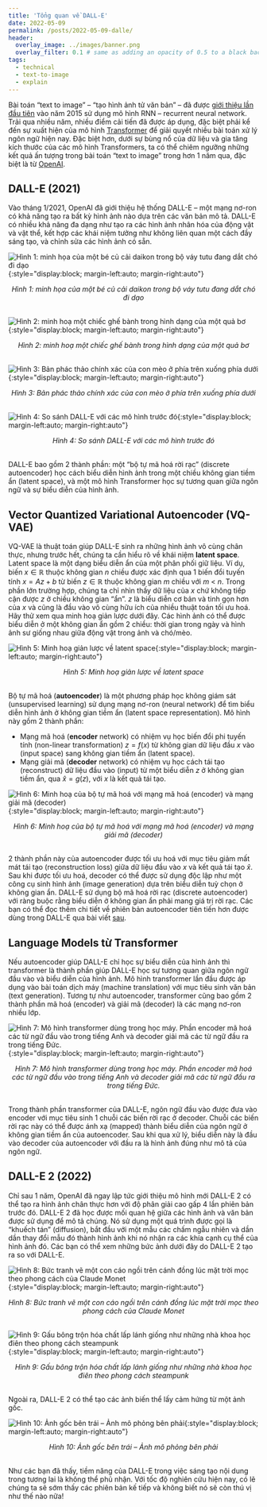 ```yaml
---
title: 'Tổng quan về DALL-E'
date: 2022-05-09
permalink: /posts/2022-05-09-dalle/
header:
  overlay_image: ../images/banner.png
  overlay_filter: 0.1 # same as adding an opacity of 0.5 to a black background
tags:
  - technical
  - text-to-image
  - explain
---
```


Bài toán “text to image” – “tạo hình ảnh tử văn bản” – đã được [giới thiệu lần đầu tiên](https://arxiv.org/abs/1511.02793) vào năm 2015 sử dụng mô hình RNN – recurrent neural network. 
Trải qua nhiều năm, nhiều điểm cải tiến đã được áp dụng, đặc biệt phải kể đến sự xuất hiện của mô hình [Transformer](https://arxiv.org/abs/1706.03762) để giải quyết nhiều bài toán xử lý ngôn ngữ hiện nay. 
Đặc biệt hơn, dưới sự bùng nổ của dữ liệu và gia tăng kích thước của các mô hình Transformers, ta có thể chiêm ngưỡng những kết quả ấn tượng trong bài toán “text to image” trong hơn 1 năm qua, đặc biệt là từ [OpenAI](https://openai.com/).

## DALL-E (2021)
Vào tháng 1/2021, OpenAI đã giới thiệu hệ thống DALL-E – một mạng nơ-ron có khả năng tạo ra bất kỳ hình ảnh nào dựa trên các văn bản mô tả. DALL-E có nhiều khả năng đa dạng như tạo ra các hình ảnh nhân hóa của động vật và vật thể, kết hợp các khái niệm tưởng như không liên quan một cách đầy sáng tạo, và chỉnh sửa các hình ảnh có sẵn.

![Hình 1: minh họa của một bé củ cải daikon trong bộ váy tutu đang dắt chó đi dạo](/images/2022-05-09-dalle/figure1.png){:style="display:block; margin-left:auto; margin-right:auto"}
<div style="text-align: center;">
<em>Hình 1: minh họa của một bé củ cải daikon trong bộ váy tutu đang dắt chó đi dạo</em>
</div>
<br>

![Hình 2: minh hoạ một chiếc ghế bành trong hình dạng của một quả bơ](/images/2022-05-09-dalle/figure2.png){:style="display:block; margin-left:auto; margin-right:auto"}
<div style="text-align: center;">
<em>Hình 2: minh hoạ một chiếc ghế bành trong hình dạng của một quả bơ</em>
</div>
<br>

![Hình 3: Bản phác thảo chính xác của con mèo ở phía trên xuống phía dưới](/images/2022-05-09-dalle/figure3.png){:style="display:block; margin-left:auto; margin-right:auto"}
<div style="text-align: center;">
<em>Hình 3: Bản phác thảo chính xác của con mèo ở phía trên xuống phía dưới</em>
</div>
<br>

![Hình 4: So sánh DALL-E với các mô hình trước đó](/images/2022-05-09-dalle/figure4.png){:style="display:block; margin-left:auto; margin-right:auto"}
<div style="text-align: center;">
<em>Hình 4: So sánh DALL-E với các mô hình trước đó</em>
</div>
<br>

DALL-E bao gồm 2 thành phần: một “bộ tự mã hoá rời rạc” (discrete autoencoder) học cách biểu diễn hình ảnh trong một chiều không gian tiềm ẩn (latent space), và một mô hình Transformer học sự tương quan giữa ngôn ngữ và sự biểu diễn của hình ảnh.

## Vector Quantized Variational Autoencoder (VQ-VAE)

VQ-VAE là thuật toán giúp DALL-E sinh ra những hình ảnh vô cùng chân thực, nhưng trước hết, chúng ta cần hiểu rõ về khái niệm **latent space**. 
Latent space là một dạng biểu diễn ẩn của một phân phối giữ liệu. 
Ví dụ, biến $x\in \mathbb{R}$ thuộc không gian $n$ chiều được xác định qua 1 biến đổi tuyến tính $x=Az+b$ từ biến $z\in\mathbb R$ thuộc không gian $m$ chiều với $m$ < $n$. 
Trong phần lớn trường hợp, chúng ta chỉ nhìn thấy dữ liệu của $x$ chứ không tiếp cận được $z$ ở chiều không gian “ẩn”. 
$z$ là biểu diễn cơ bản và tinh gọn hơn của $x$ và cũng là đầu vào vô cùng hữu ích của nhiều thuật toán tối ưu hoá. 
Hãy thử xem qua minh hoạ giản lược dưới đây. 
Các hình ảnh có thể được biểu diễn ở một không gian ẩn gồm 2 chiều: thời gian trong ngày và hình ảnh sư giống nhau giữa động vật trong ảnh và chó/mèo.

![Hình 5: Minh hoạ giản lược về latent space](/images/2022-05-09-dalle/figure5.png){:style="display:block; margin-left:auto; margin-right:auto"}
<div style="text-align: center;">
<em>Hình 5: Minh hoạ giản lược về latent space</em>
</div>
<br>

Bộ tự mã hoá (**autoencoder**) là một phương pháp học không giám sát (unsupervised learning) sử dụng mạng nơ-ron (neural network) để tìm biểu diễn hình ảnh ở không gian tiềm ẩn (latent space representation). Mô hình này gồm 2 thành phần:

- Mạng mã hoá (**encoder** network) có nhiệm vụ học biến đổi phi tuyến tính (non-linear transformation) $z=f(x)$ từ không gian dữ liệu đầu $x$ vào (input space) sang không gian tiềm ẩn (latent space).
- Mạng giải mã (**decoder** network) có nhiệm vụ học cách tái tạo (reconstruct) dữ liệu đầu vào (input) từ một biểu diễn $z$ ở không gian tiềm ẩn, qua $\hat x = g(z)$, với $x$ là kết quả tái tạo.

![Hình 6: Minh hoạ của bộ tự mã hoá với mạng mã hoá (encoder) và mạng giải mã (decoder)](/images/2022-05-09-dalle/figure6.png){:style="display:block; margin-left:auto; margin-right:auto"}
<div style="text-align: center;">
<em>Hình 6: Minh hoạ của bộ tự mã hoá với mạng mã hoá (encoder) và mạng giải mã (decoder)</em>
</div>
<br>

2 thành phần này của autoencoder được tối ưu hoá với mục tiêu giảm mất mát tái tạo (reconstruction loss) giữa dữ liệu đầu vào $x$ và kết quả tái tạo $\hat x$. 
Sau khi được tối ưu hoá, decoder có thể được sử dụng độc lập như một công cụ sinh hình ảnh (image generation) dựa trên biểu diễn tuỳ chọn ở không gian ẩn. DALL-E sử dụng bộ mã hoá rời rạc (discrete autoencoder) với ràng buộc rằng biểu diễn ở không gian ẩn phải mang giá trị rời rạc. 
Các bạn có thể đọc thêm chi tiết về phiên bản autoencoder tiên tiến hơn được dùng trong DALL-E qua bài viết [sau](https://ml.berkeley.edu/blog/posts/vq-vae/).

## Language Models từ Transformer
Nếu autoencoder giúp DALL-E chỉ học sự biểu diễn của hình ảnh thì transformer là thành phần giúp DALL-E học sự tương quan giữa ngôn ngữ đầu vào và biểu diễn của hình ảnh. 
Mô hình transformer lần đầu được áp dụng vào bài toán dịch máy (machine translation) với mục tiêu sinh văn bản (text generation). 
Tương tự như autoencoder, transformer cũng bao gồm 2 thành phần mã hoá (encoder) và giải mã (decoder) là các mạng nơ-ron nhiều lớp.

![Hình 7: Mô hình transformer dùng trong học máy. Phần encoder mã hoá các từ ngữ đầu vào trong tiếng Anh và decoder giải mã các từ ngữ đầu ra trong tiếng Đức.](/images/2022-05-09-dalle/figure7.png){:style="display:block; margin-left:auto; margin-right:auto"}
<div style="text-align: center;">
<em>Hình 7: Mô hình transformer dùng trong học máy. Phần encoder mã hoá các từ ngữ đầu vào trong tiếng Anh và decoder giải mã các từ ngữ đầu ra trong tiếng Đức.</em>
</div>
<br>

Trong thành phần transformer của DALL-E, ngôn ngữ đầu vào được đưa vào encoder với mục tiêu sinh 1 chuỗi các biến rời rạc ở decoder. 
Chuỗi các biến rời rạc này có thể được ánh xạ (mapped) thành biểu diễn của ngôn ngữ ở không gian tiềm ẩn của autoencoder. 
Sau khi qua xử lý, biểu diễn này là đầu vào decoder của autoencoder với đầu ra là hình ảnh đúng như mô tả của ngôn ngữ.

## DALL-E 2 (2022)
Chỉ sau 1 năm, OpenAI đã ngay lập tức giới thiệu mô hình mới DALL-E 2 có thể tạo ra hình ảnh chân thực hơn với độ phân giải cao gấp 4 lần phiên bản trước đó. 
DALL-E 2 đã học được mối quan hệ giữa các hình ảnh và văn bản được sử dụng để mô tả chúng. 
Nó sử dụng một quá trình được gọi là “khuếch tán” (diffusion), bắt đầu với một mẫu các chấm ngẫu nhiên và dần dần thay đổi mẫu đó thành hình ảnh khi nó nhận ra các khía cạnh cụ thể của hình ảnh đó. 
Các bạn có thể xem những bức ảnh dưới đây do DALL-E 2 tạo ra so với DALL-E.

![Hình 8: Bức tranh vẽ một con cáo ngồi trên cánh đồng lúc mặt trời mọc theo phong cách của Claude Monet](/images/2022-05-09-dalle/figure8.png){:style="display:block; margin-left:auto; margin-right:auto"}
<div style="text-align: center;">
<em>Hình 8: Bức tranh vẽ một con cáo ngồi trên cánh đồng lúc mặt trời mọc theo phong cách của Claude Monet</em>
</div>
<br>


![Hình 9: Gấu bông trộn hóa chất lấp lánh giống như những nhà khoa học điên theo phong cách steampunk](/images/2022-05-09-dalle/figure9.png){:style="display:block; margin-left:auto; margin-right:auto"}
<div style="text-align: center;">
<em>Hình 9: Gấu bông trộn hóa chất lấp lánh giống như những nhà khoa học điên theo phong cách steampunk</em>
</div>
<br>


Ngoài ra, DALL-E 2 có thể tạo các ảnh biến thể lấy cảm hứng từ một ảnh gốc.

![Hình 10: Ảnh gốc bên trái – Ảnh mô phỏng bên phải](/images/2022-05-09-dalle/figure10.png){:style="display:block; margin-left:auto; margin-right:auto"}
<div style="text-align: center;">
<em>Hình 10: Ảnh gốc bên trái – Ảnh mô phỏng bên phải</em>
</div>
<br>

Như các bạn đã thấy, tiềm năng của DALL-E trong việc sáng tạo nội dung trong tương lai là không thể phủ nhận. Với tốc độ nghiên cứu hiện nay, có lẽ chúng ta sẽ sớm thấy các phiên bản kế tiếp và không biết nó sẽ còn thú vị như thế nào nữa!
